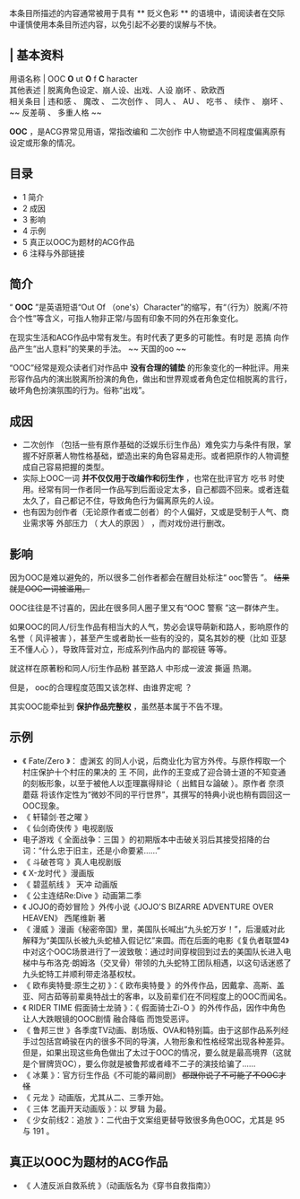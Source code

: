 本条目所描述的内容通常被用于具有 ** 贬义色彩  ** 的语境中，请阅读者在交际中谨慎使用本条目所述内容，以免引起不必要的误解与不快。

|  **基本资料**  
---  
用语名称  |  OOC  **O** ut **O** f **C** haracter   
其他表述  |  脱离角色设定、崩人设、出戏、人设  崩坏  、欧欧西   
相关条目  |  违和感  、  魔改  、  二次创作  、  同人  、  AU  、  吃书  、  续作  、  崩坏  、 ~~ 反差萌  、  多重人格  ~~  
  
**OOC** ，是ACG界常见用语，常指改编和  二次创作  中人物塑造不同程度偏离原有设定或形象的情况。

##  目录

  * 1  简介 
  * 2  成因 
  * 3  影响 
  * 4  示例 
  * 5  真正以OOC为题材的ACG作品 
  * 6  注释与外部链接 

##  简介

“ **OOC** ”是英语短语“Out Of
（one's）Character”的缩写，有“（行为）脱离/不符合个性”等含义，可指人物非正常/与固有印象不同的外在形象变化。

在现实生活和ACG作品中常有发生。有时代表了更多的可能性。有时是  恶搞  向作品产生“出人意料”的笑果的手法。 ~~ 天国的oo  ~~

“OOC”经常是观众读者们对作品中 **没有合理的铺垫**
的形象变化的一种批评。用来形容作品内的演出脱离所扮演的角色，做出和世界观或者角色定位相脱离的言行，破坏角色扮演氛围的行为。俗称“出戏”。

##  成因

  * 二次创作  （包括一些有原作基础的泛娱乐衍生作品）难免实力与条件有限，掌握不好原著人物性格基础，塑造出来的角色容易走形。或者把原作的人物调整成自己容易把握的类型。 
  * 实际上OOC一词 **并不仅仅用于改编作和衍生作** ，也常在批评官方  吃书  时使用。经常有同一作者同一作品写到后面设定太多，自己都圆不回来。或者连载太久了，自己都记不住，导致角色行为偏离原先的人设。 
  * 也有因为创作者（无论原作者或二创者）的个人偏好，又或是受制于人气、商业需求等  外部压力  （  大人的原因  ）  ，而对戏份进行删改。 

##  影响

因为OOC是难以避免的，所以很多二创作者都会在醒目处标注“  ooc警告  ”。 ~~结果就是OOC一词被滥用。~~

OOC往往是不讨喜的，因此在很多同人圈子里又有“OOC  警察  ”这一群体产生。

如果OOC的同人/衍生作品有相当大的人气，势必会误导萌新和路人，影响原作的名誉（  风评被害  ），甚至产生或者助长一些有的没的，莫名其妙的梗（比如
亚瑟王不懂人心  ），导致阵营对立，形成系列作品内的  鄙视链  等等。

就这样在原著粉和同人/衍生作品粉  甚至路人  中形成一波波  撕逼  热潮。

但是，  ooc的合理程度范围又该怎样、由谁界定呢  ？

其实OOC能牵扯到 **保护作品完整权** ，虽然基本属于不告不理。

##  示例

  * 《  Fate/Zero  》：  虚渊玄  的同人小说，后商业化为官方外传。与原作榨取一个村庄保护十个村庄的果决的  王  不同，此作的王变成了迎合骑士道的不知变通的刻板形象，以至于被他人以歪理赢得辩论（  出鱈目な論破  ）。原作者  奈须蘑菇  将该作定性为“微妙不同的平行世界”，其撰写的特典小说也稍有圆回这一OOC现象。 
  * 《  轩辕剑·苍之曜  》 
  * 《  仙剑奇侠传  》电视剧版 
  * 电子游戏《  全面战争：三国  》的初期版本中击破关羽后其接受招降的台词：“什么忠于旧主，还是小命要紧……” 
  * 《  斗破苍穹  》真人电视剧版 
  * 《  X-龙时代  》漫画版 
  * 《  碧蓝航线  》  天冲  动画版 
  * 《  公主连结Re:Dive  》动画第二季 
  * 《  JOJO的奇妙冒险  》外传小说《JOJO'S BIZARRE ADVENTURE OVER HEAVEN》  西尾维新  著 
  * 《  漫威  》漫画《秘密帝国》里，美国队长喊出“九头蛇万岁！”，后漫威对此解释为“美国队长被九头蛇植入假记忆”来圆。而在后面的电影《复仇者联盟4》中对这个OOC场景进行了一波致敬：通过时间穿梭回到过去的美国队长进入电梯中与布洛克·朗姆洛（交叉骨）带领的九头蛇特工团队相遇，以这句话迷惑了九头蛇特工并顺利带走洛基权杖。 
  * 《  欧布奥特曼:原生之初  》：《  欧布奥特曼  》的外传作品，因戴拿、高斯、盖亚、阿古茹等前辈奥特战士的客串，以及前辈们在不同程度上的OOC而闻名。 
  * 《  RIDER TIME 假面骑士龙骑  》：《  假面骑士Zi-O  》的外传作品，因作中角色让人大跌眼镜的OOC剧情  融合降临  而饱受恶评。 
  * 《  鲁邦三世  》各季度TV动画、剧场版、OVA和特别篇。由于这部作品系列经手过包括宫崎骏在内的很多不同的导演，人物形象和性格经常出现各种差异。但是，如果出现这些角色做出了太过于OOC的情况，要么就是最高境界（这就是个冒牌货OC），要么你就是被鲁邦或者峰不二子的演技给骗了…… 
  * 《  冰菓  》：官方衍生作品《不可能的幕间剧》 ~~都跟你说了不可能了不OOC才怪~~
  * 《  元龙  》动画版，尤其从二、三季开始。 
  * 《  三体 艺画开天动画版  》：以  罗辑  为最。 
  * 《  少女前线2：追放  》：二代由于文案组更替导致很多角色OOC，尤其是  95  与  191  。 

##  真正以OOC为题材的ACG作品

  * 《  人渣反派自救系统  》（动画版名为《穿书自救指南》） 